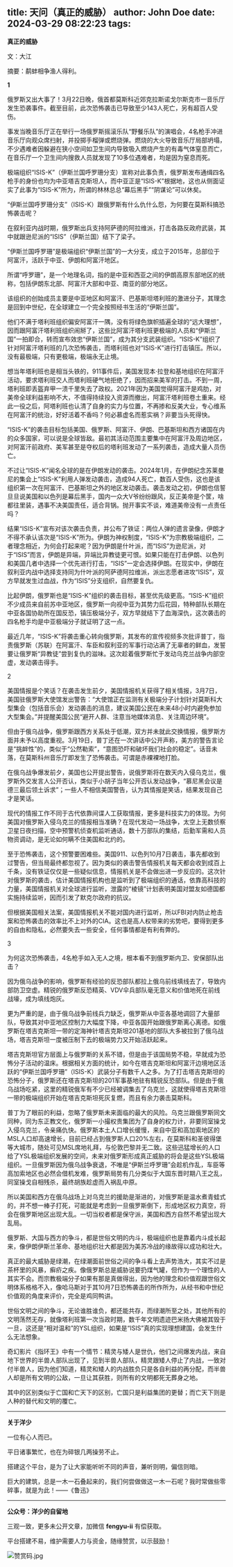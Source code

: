 title: 天问（真正的威胁）
author: John Doe
date: 2024-03-29 08:22:23
tags:
---
**真正的威胁**<!--more-->

文：大江

摘要：鹬蚌相争渔人得利。

**1**

俄罗斯又出大事了！3月22日晚，俄首都莫斯科近郊克拉斯诺戈尔斯克市一音乐厅发生恐袭事件。截至目前，此次恐怖袭击已导致至少143人死亡，另有超百人受伤。

事发当晚音乐厅正在举行一场俄罗斯摇滚乐队“野餐乐队”的演唱会，4名枪手冲进音乐厅向观众席扫射，并投掷手榴弹或燃烧弹。燃烧的大火导致音乐厅局部坍塌，不少遇难者因躲避在狭小空间如卫生间内导致吸入燃烧产生的有毒气体窒息而亡，在音乐厅一个卫生间内搜救人员就发现了10多位遇难者，均是因为窒息而死。

极端组织“ISIS-K”（伊斯兰国呼罗珊分支）宣称对此事负责，俄罗斯发布通缉四名枪手的身份也均为中亚塔吉克斯坦人，而中亚正是“ISIS-K”根据地，这也从侧面证实了此事为“ISIS-K”所为，所谓的林林总总“幕后黑手”“阴谋论”可以休矣。

“伊斯兰国呼罗珊分支”（ISIS-K）跟俄罗斯有什么仇什么怨，为何要在莫斯科搞恐怖袭击呢？

在叙利亚内战时期，俄罗斯出兵支持阿萨德的阿拉维派，打击各路反政府武装，其中就跟逊尼派的“ISIS”（伊斯兰国）结下了梁子。

“伊斯兰国呼罗珊”是极端组织“伊斯兰国”的一大分支，成立于2015年，总部位于阿富汗，活跃于中亚、伊朗和阿富汗地区。

所谓“呼罗珊”，是一个地理名词，指的是中亚和西亚之间的伊朗高原东部地区的统称，包括伊朗东北部、阿富汗大部和中亚、南亚的部分地区。

该组织的创始成员主要是中亚地区和阿富汗、巴基斯坦塔利班的激进分子，其理念是回到中世纪，在全球建立一个完全按照经书生活的“伊斯兰国”。

他们不满于塔利班组织偏安阿富汗一隅，没有将绿色旗帜插遍全球的“远大理想”，因而跟阿富汗塔利班组织闹掰了，这些比阿富汗塔利班更极端的人员和“伊斯兰国”一拍即合，转而宣布效忠“伊斯兰国”，成为其分支武装组织。“ISIS-K”组织了针对阿富汗塔利班的几次恐怖袭击，而塔利班也对“ISIS-K”进行打击镇压。所以，没有最极端，只有更极端，极端永无止境。

想当年塔利班也是相当头铁的，911事件后，美国发现本·拉登和基地组织在阿富汗活动，要求塔利班交人而塔利班硬气地拒绝了，因而招来美军的打击。不到一周，塔利班即丢盔弃甲一溃千里失去了政权。2021年因为美国觉得阿富汗是鸡肋，对美帝全球利益影响不大，不值得持续投入资源而撤出，阿富汗塔利班卷土重来。经此一役之后，阿塔利班也认清了自身的实力与位置，不再掺和反美大业，专心维系在阿富汗的统治，好好活着不香吗？何必慕虚名而惹实祸？非要当头死得快。

“ISIS-K”的袭击目标包括美国、俄罗斯、阿富汗、伊朗、巴基斯坦和西方诸国在内的众多国家，可以说是全球皆敌。最初其活动范围主要集中在阿富汗及周边地区，对阿富汗前政府、美军甚至是夺权后的塔利班发动了一系列袭击，造成大量人员伤亡。

不过让“ISIS-K”闻名全球的是在伊朗发动的袭击。2024年1月，在伊朗纪念苏莱曼尼的集会上“ISIS-K”利用人弹发动袭击，造成94人死亡，数百人受伤，这也是该组织第一次在阿富汗、巴基斯坦之外的地区发动袭击。袭击发动之初，伊朗也信誓旦旦说美国和以色列是幕后黑手，国内一众大V爷纷纷跟风，反正美帝是个筐，啥都往里装，遇事不决美国责任，适合背锅。抛开事实不谈，难道美帝没有一点责任吗？

结果“ISIS-K”宣布对该次袭击负责，并公布了铁证：两位人弹的遗言录像，伊朗才不得不承认该次是“ISIS-K”所为。伊朗为神权制度，“ISIS-K”为宗教极端组织，二者理念相近，为何会打起来呢？因为伊朗是什叶派，而“ISIS”为逊尼派，对于“ISIS”而言，伊朗是异端，异端比异教徒更可恨。如果只能在打击伊朗、以色列和美国几者中选择一个优先进行打击，“ISIS”一定会选择伊朗。在现实中，伊朗在叙利亚内战中选择支持同为什叶派的阿萨德阿拉维派，派出志愿者进攻“ISIS”，双方早就发生过血战，作为“ISIS”分支组织，自然要复仇。

比起伊朗，俄罗斯也是“ISIS-K”组织的袭击目标，甚至优先级更高。“ISIS-K”组织不少成员来自前苏中亚地区，俄罗斯一向视中亚为其势力后花园，特种部队长期在中亚各国协助所在国反恐，镇压极端分子，双方早就结下了血海深仇，这次袭击的四名枪手均是中亚极端分子就证明了这一点。

最近几年，“ISIS-K”将袭击重心转向俄罗斯，其发布的宣传视频多次批评普丁，指责俄罗斯（苏联）在阿富汗、车臣和叙利亚的军事行动沾满了无辜者的鲜血，发誓要让俄罗斯“异教徒”尝到复仇的滋味。这次趁着俄罗斯忙于发动乌克兰战争内部空虚，发动袭击得手。

2

美国情报是个笑话？在袭击发生前夕，美国情报机关获得了相关情报，3月7日，美国驻俄罗斯大使馆发出警告：“大使馆正在监测有关极端分子计划针对莫斯科大型集会（包括音乐会）发动袭击的消息，建议美国公民在未来48小时内避免参加大型集会。”并提醒美国公民“避开人群、注意当地媒体消息、关注周边环境”。

但由于俄乌战争，俄罗斯跟西方关系处于低潮，双方并未就此交换情报，俄罗斯方面并未予以高度重视。3月19日，普丁还在一次讲话中公开声称，美方的警告言论是“挑衅性”的，类似于“公然勒索”，“意图恐吓和破坏我们社会的稳定”。话音未落，在莫斯科州音乐厅即发生了恐怖袭击。可谓是赤裸裸地打脸。

在俄乌战争爆发前夕，美国也公开提出警告，说俄罗斯将在数天内入侵乌克兰，俄罗斯外交发言人公开否认，类似于小胡子当年公开否认发动战争，“慕尼黑会议是德三最后领土诉求”；一些人不相信美国警告，认为其情报是笑话，结果发现自己才是笑话。

现代的情报工作不同于古代依靠间谍人工获取情报，更多是科技实力的体现。为何美国对俄罗斯入侵乌克兰的情报相当准确？在现代发动一场战争，太空上无数侦察卫星日夜扫描，空中预警机侦查机监听通话，数十万部队的集结，后勤军需和人员物资调动，是无论如何瞒不住美国和北约的。

至于恐怖袭击，这个预警要困难些。美国911、以色列10月7日袭击，事先都收到过警告，但当局最终都忽视了。因为类似的袭击警告情报机关每天都会收到成百上千条，没有铁证仅仅是一些疑似信息，情报机关是不会做出进一步反应的。这次针对俄罗斯的袭击，估计美国情报机构也是监听到了极端组织的通话，依靠高科技的力量，美国情报机关对全球进行监听，泄露的“棱镜”计划表明美国对盟友如德国都实施持续监听，因而引发了默克尔政府的抗议。

但根据美国相关法案，美国情报机关不能对国内进行监听，所以FBI对内防止枪击案和恐怖袭击的效率比不上对外的CIA。这也是高人权带来的劣势吧，要得到更多的自由和隐私，必然要失去一些安全，任何事情都是有利有弊的。

3

为何这次恐怖袭击，4名枪手如入无人之境，根本看不到俄罗斯内卫、安保部队出击？

因为俄乌战争的影响，俄罗斯有经验的反恐部队都拉上俄乌前线填线去了，导致内部防卫空虚。精锐的俄罗斯反恐精英、VDV伞兵部队毫无意义和价值地死在前线战壕，成为填线炮灰。

更为严重的是，由于俄乌战争前线兵力缺乏，俄罗斯从中亚各基地调回了大量部队，导致其对中亚地区控制力大幅度下降，中亚各国开始跟俄罗斯离心离德。如俄罗斯在塔吉克斯坦一带的定海神针塔吉克斯坦201基地的部队大多被拉到了俄乌战场，塔吉克斯坦一度被压制下去的极端势力又开始活跃起来。

塔吉克斯坦官方层面上与俄罗斯的关系不错，但是由于该国局势不稳，早就成为恐怖分子活动的温床。根据相关方面的统计，如今在塔吉克斯坦和阿富汗边境地区活跃的“伊斯兰国呼罗珊”（ISIS-K）武装分子有数千人之多。为了打击塔吉克斯坦的恐怖分子，俄罗斯还在塔吉克斯坦的201军事基地驻有精锐反恐部队。但是由于俄乌战场吃紧，这里的精锐俄军有不少已经被调集去了乌克兰，这就使得塔吉克斯坦一带的极端组织开始在塔吉克斯坦死灰复燃，而且有余力袭击莫斯科。

普丁为了眼前的利益，忽略了俄罗斯未来面临的最大的风险。乌克兰跟俄罗斯同文同种，同为东正教文化，俄罗斯一小撮权贵集团为了自身的权力计，非要同室操戈入侵乌克兰，令亲痛仇快。俄罗斯本土人口增长缓慢，来自中亚和高加索地区的MSL人口却高速增长，目前已经占到俄罗斯人口20%左右，在莫斯科和圣彼得堡等大城市，随处可见MSL席地礼拜，与伦敦巴黎并无二致。这些迅猛增长的人口给了YSL极端组织发展的空间，未来对俄罗斯形成真正威胁的将会是这些YSL极端组织。一旦俄罗斯因为俄乌战争衰退，不唯是“伊斯兰呼罗珊”会趁机作乱，车臣等高加索地区也必然会借机发难，俄罗斯局势有几分类似于大国东晋时期八王之乱，同室操戈自相残杀，最终胡族趁虚而入祸乱中原。

所以美国和西方在俄乌战场上对乌克兰的援助是渐进的，对俄罗斯是温水煮青蛙式的，并不想一棒子打死，可能就是考虑到一旦俄罗斯倒下，形成地区权力真空，将会在俄罗斯地区出现大乱。一切当权者都是保守派，美国和西方自然不希望出现大乱局。

俄罗斯、大国与西方的争斗，都是世俗文明的内斗，极端组织也是靠着内斗成长起来，像伊朗伊斯兰革命、基地组织壮大都是因为美苏冷战的缘故得以成功和壮大。

真正的最大威胁是绿潮，在绿潮面前世俗之间的争斗看上去声势浩大，其实不过是茶杯里的风暴，癣疥之疾。像俄罗斯总是威胁说要扔煤气罐，但作为一个理性的人其实不会。而宗教极端分子如果有那是真做得出，因为他的理念和价值观跟世俗文明体系格格不入，像哈马斯对于其10月7日恐怖袭击的所作所为，从经书和中世纪价值观的角度来评价，完全是鸡同鸭讲。

世俗文明之间的争斗，无论谁胜谁负，都还能共存，而绿潮所至之处，其他所有的文明荡然无存，就像塔利班第一次当政时期，数千年文明遗迹巴米扬大佛被其毁于一旦，这还是“相对温和”的YSL组织，如果是“ISIS”真的实现理想建国，会发生什么无法想象。

奇幻影片《指环王》中有一个情节：精灵与矮人是世仇，他们之间爆发内战，来自地下世界的半兽人部队出现了，见到半兽人部队，精灵跟矮人停止了内战，一致对付半兽人，因为他们知道，精灵和矮人的内战胜负只是各自利益的再分配，而半兽人却是所有文明的公敌，一旦让其获胜，则所有的文明都死无葬身之地。

其中的区别类似于亡国和亡天下的区别，亡国只是利益集团的更替；而亡天下则是人种的替代和文明的覆亡。
- - -
**关于洋少**

一位有心人而已。

平日诸事繁忙，也在为碎银几两操劳不止。

搭建这个平台，是为了让大家能听听不同的声音，兼听则明，偏信则暗。

巨大的建筑，总是一木一石叠起来的，我们何尝做做这一木一石呢？我时常做些零碎事，就是为此！——《鲁迅》

---

**公众号：洋少的自留地** 

三观一致，更多未公开文章，加微信 **fengyu-ii** 有偿获取。

平台搭建不易，维护需要人力与资金，随缘赞赏，以示鼓励！

![赞赏码.jpg](/images/shang.jpg)